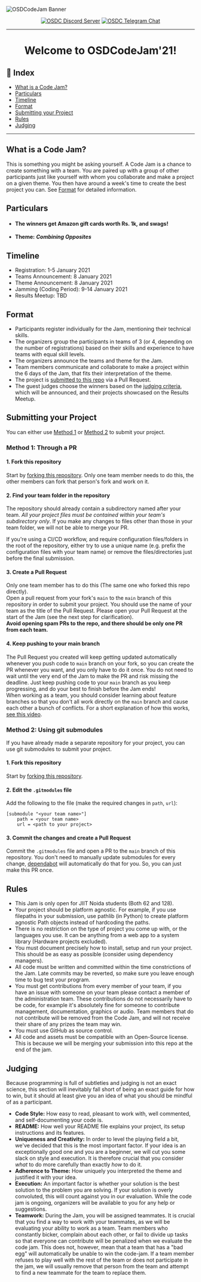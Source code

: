![OSDCodeJam Banner](./assets/codejam-banner.png)

<div align="center">

[![OSDC Discord Server](https://img.shields.io/discord/357949642266116108?color=magenta&label=discord&logo=discord&logoColor=white)](https://discord.gg/vfhyHW5BkJ) [![OSDC Telegram Chat](https://img.shields.io/badge/Telegram-osdc-blue?logo=telegram)](https://t.me/jiitosdc)

<hr>

# Welcome to OSDCodeJam'21!

</div>

## :ledger: Index

- [What is a Code Jam?](#what-is-a-code-jam)
- [Particulars](#particulars)
- [Timeline](#timeline)
- [Format](#format)
- [Submitting your Project](#submitting-your-project)
- [Rules](#rules)
- [Judging](#judging)

<hr>

## What is a Code Jam?

This is something you might be asking yourself. A Code Jam is a chance to create something with a team. You are paired up with a group of other participants just like yourself with whom you collaborate and make a project on a given theme. You then have around a week's time to create the best project you can. See [Format](#format) for detailed information.

## Particulars

- #### The winners get Amazon gift cards worth Rs. 1k, and swags!

- **Theme:** ***Combining Opposites***

## Timeline

- Registration: 1-5 January 2021
- Teams Announcement: 8 January 2021
- Theme Announcement: 8 January 2021
- Jamming (Coding Period): 9-14 January 2021
- Results Meetup: TBD

## Format

- Participants register individually for the Jam, mentioning their technical skills.
- The organizers group the participants in teams of 3 (or 4, depending on the number of registrations) based on their skills and experience to have teams with equal skill levels.
- The organizers announce the teams and theme for the Jam.
- Team members communicate and collaborate to make a project within the 6 days of the Jam, that fits their interpretation of the theme.
- The project is [submitted to this repo](#submitting-your-project) via a Pull Request.
- The guest judges choose the winners based on the [judging criteria](#judging), which will be announced, and their projects showcased on the Results Meetup.

## Submitting your Project

You can either use [Method 1](#method-1) or [Method 2](#method-2) to submit your project.

### Method 1: Through a PR

#### 1. Fork this repository
Start by [forking this repository](https://github.com/osdc/codejam-21/fork). Only one team member needs to do this, the other members can fork that person's fork and work on it.

#### 2. Find your team folder in the repository
The repository should already contain a subdirectory named after your team. _All your project files must be contained within your team's subdirectory only_. If you make any changes to files other than those in your team folder, we will not be able to merge your PR.

If you're using a CI/CD workflow, and require configuration files/folders in the root of the repository, either try to use a unique name (e.g. prefix the configuration files with your team name) or remove the files/directories just before the final submission.

#### 3. Create a Pull Request
Only one team member has to do this (The same one who forked this repo directly).<br>
Open a pull request from your fork's `main` to the `main` branch of this repository in order to submit your project. You should use the name of your team as the title of the Pull Request. Please open your Pull Request at the start of the Jam (see the next step for clarification).<br>
**Avoid opening spam PRs to the repo, and there should be only one PR from each team.**

#### 4. Keep pushing to your main branch
The Pull Request you created will keep getting updated automatically whenever you push code to `main` branch on your fork, so you can create the PR whenever you want, and you only have to do it once. You do not need to wait until the very end of the Jam to make the PR and risk missing the deadline. Just keep pushing code to your `main` branch as you keep progressing, and do your best to finish before the Jam ends!<br>
When working as a team, you should consider learning about feature branches so that you don't all work directly on the `main` branch and cause each other a bunch of conflicts. For a short explanation of how this works, [see this video](https://www.youtube.com/watch?v=j7YDbrS9I48).

### Method 2: Using git submodules

If you have already made a separate repository for your project, you can use git submodules to submit your project.

#### 1. Fork this repository

Start by [forking this repository](https://github.com/osdc/codejam-21/fork).

#### 2. Edit the `.gitmodules` file

Add the following to the file (make the required changes in `path`, `url`):

``` git-config
[submodule "<your team name>"]
	path = <your team name>
	url = <path to your project>
```

#### 3. Commit the changes and create a Pull Request

Commit the `.gitmodules` file and open a PR to the `main` branch of this repository.
You don't need to manually update submodules for every change, [dependabot](https://dependabot.com/submodules/) will automatically do that for you. So, you can just make this PR once.

## Rules

- This Jam is only open for JIIT Noida students (Both 62 and 128).
- Your project should be platform agnostic. For example, if you use filepaths in your submission, use pathlib (in Python) to create platform agnostic Path objects instead of hardcoding the paths.
- There is no restriction on the type of project you come up with, or the languages you use. It can be anything from a web app to a system library (Hardware projects excluded).
- You must document precisely how to install, setup and run your project. This should be as easy as possible (consider using dependency managers).
- All code must be written and committed within the time constrictions of the Jam. Late commits may be reverted, so make sure you leave enough time to bug test your program.
- You must get contributions from every member of your team, if you have an issue with someone on your team please contact a member of the administration team. These contributions do not necessarily have to be code, for example it's absolutely fine for someone to contribute management, documentation, graphics or audio. Team members that do not contribute will be removed from the Code Jam, and will not receive their share of any prizes the team may win.
- You must use GitHub as source control.
- All code and assets must be compatible with an Open-Source license. This is because we will be merging your submission into this repo at the end of the jam.

## Judging

Because programming is full of subtleties and judging is not an exact science, this section will inevitably fall short of being an exact guide for how to win, but it should at least give you an idea of what you should be mindful of as a participant.

- **Code Style:** How easy to read, pleasant to work with, well commented, and self-documenting your code is.
- **README:** How well your README file explains your project, its setup instructions and its features.
- **Uniqueness and Creativity:** In order to level the playing field a bit, we've decided that this is the most important factor. If your idea is an exceptionally good one and you are a beginner, we will cut you some slack on style and execution. It is therefore crucial that you consider _what_ to do more carefully than exactly _how_ to do it.
- **Adherence to Theme:** How uniquely you interpreted the theme and justified it with your idea.
- **Execution:** An important factor is whether your solution is the best solution to the problem you are solving. If your solution is overly convoluted, this will count against you in our evaluation. While the code jam is ongoing, organizers will be available to you for any help or suggestions.
- **Teamwork:** During the Jam, you will be assigned teammates. It is crucial that you find a way to work with your teammates, as we will be evaluating your ability to work as a team. Team members who constantly bicker, complain about each other, or fail to divide up tasks so that everyone can contribute will be penalized when we evaluate the code jam. This does not, however, mean that a team that has a "bad egg" will automatically be unable to win the code-jam. If a team member refuses to play well with the rest of the team or does not participate in the jam, we will usually remove that person from the team and attempt to find a new teammate for the team to replace them.
